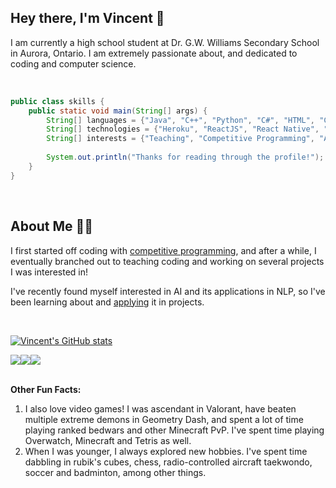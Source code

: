 ## Hey there, I'm Vincent 👋

I am currently a high school student at Dr. G.W. Williams Secondary School in Aurora, Ontario. I am extremely passionate about, and dedicated to coding and computer science.

<br/>

```java
public class skills {
    public static void main(String[] args) {
        String[] languages = {"Java", "C++", "Python", "C#", "HTML", "CSS", "JavaScript", "TypeScript", "SQL"};
        String[] technologies = {"Heroku", "ReactJS", "React Native", "MySQL", "Spring Boot", "Django", "PyTorch", "Tailwind"};
        String[] interests = {"Teaching", "Competitive Programming", "Artificial Intelligence", "Web Development", "Cybersecurity", "Robotics"};
        
        System.out.println("Thanks for reading through the profile!");
    }
}
```

<br/>

## About Me 🧍‍♂️

I first started off coding with <a href="https://github.com/VincentQu888/ccc-solutions" target="_blank">competitive programming</a>, and after a while, I eventually branched out to teaching coding and working on several projects I was interested in!

I've recently found myself interested in AI and its applications in NLP, so I've been learning about and <a href="https://github.com/VincentQu888/Snowy" target="_blank">applying</a> it in projects.

<br/>

[![Vincent's GitHub stats](https://github-readme-stats.vercel.app/api?username=VincentQu888)](https://github.com/VincentQu888/github-readme-stats)

<div style="display:flex">
  <img src="https://badges.pufler.dev/repos/VincentQu888"/>
  <img src="https://badges.pufler.dev/commits/monthly/VincentQu888"/>  
  <img src="https://badges.pufler.dev/years/VincentQu888"/>  
</div>

<br/>

<strong>Other Fun Facts:</strong>
<ol>
  <li>I also love video games! I was ascendant in Valorant, have beaten multiple extreme demons in Geometry Dash, and spent a lot of time playing ranked bedwars and other Minecraft PvP. I've spent time playing Overwatch, Minecraft and Tetris as well.</li>
  <li>When I was younger, I always explored new hobbies. I've spent time dabbling in rubik's cubes, chess, radio-controlled aircraft taekwondo, soccer and badminton, among other things.</li>
</ol>
